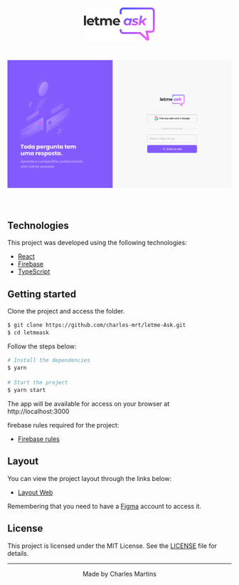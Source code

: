 <p align="center">
  <img alt="Letmeask" src=".github/logo.svg" width="160px">
</p>


<h1 align="center">
    <img alt="Letmeask" title="Letmeask" src=".github/letmeask.png" />
</h1>

<br>

## Technologies

This project was developed using the following technologies:

- [React](https://reactjs.org)
- [Firebase](https://firebase.google.com/)
- [TypeScript](https://www.typescriptlang.org/)

## Getting started

Clone the project and access the folder.

```bash
$ git clone https://github.com/charles-mrt/letme-Ask.git
$ cd letmeask
```

Follow the steps below:
```bash
# Install the dependencies
$ yarn

# Start the project
$ yarn start
```
The app will be available for access on your browser at http://localhost:3000

firebase rules required for the project:
- [Firebase rules](https://gist.github.com/charles-mrt/d48256abbd8ce748c6d09af3e79dba83) 

## Layout

You can view the project layout through the links below:

- [Layout Web](https://www.figma.com/file/wIrvL41S7kP5MWFkxs527g/Letmeask-nlw-charles-Copy) 

Remembering that you need to have a [Figma](http://figma.com/) account to access it.

## License

This project is licensed under the MIT License. See the [LICENSE](https://github.com/charles-mrt/letme-Ask/blob/master/LICENSE) file for details.


---

<p align="center">Made by Charles Martins</p>